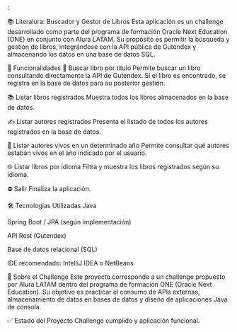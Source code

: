 :

📚 Literalura: Buscador y Gestor de Libros
Esta aplicación es un challenge desarrollado como parte del programa de formación Oracle Next Education (ONE) en conjunto con Alura LATAM. Su propósito es permitir la búsqueda y gestión de libros, integrándose con la API pública de Gutendex y almacenando los datos en una base de datos SQL.

🚀 Funcionalidades
🔎 Buscar libro por título
Permite buscar un libro consultando directamente la API de Gutendex. Si el libro es encontrado, se registra en la base de datos para su posterior gestión.

📚 Listar libros registrados
Muestra todos los libros almacenados en la base de datos.

✍️ Listar autores registrados
Presenta el listado de todos los autores registrados en la base de datos.

🎂 Listar autores vivos en un determinado año
Permite consultar qué autores estaban vivos en el año indicado por el usuario.

🌐 Listar libros por idioma
Filtra y muestra los libros registrados según su idioma.

⛔ Salir
Finaliza la aplicación.

🛠️ Tecnologías Utilizadas
Java

Spring Boot / JPA (según implementación)

API Rest (Gutendex)

Base de datos relacional (SQL)

IDE recomendado: IntelliJ IDEA o NetBeans

📖 Sobre el Challenge
Este proyecto corresponde a un challenge propuesto por Alura LATAM dentro del programa de formación ONE (Oracle Next Education). Su objetivo es practicar el consumo de APIs externas, almacenamiento de datos en bases de datos y diseño de aplicaciones Java de consola.

✅ Estado del Proyecto
Challenge cumplido y aplicación funcional.

